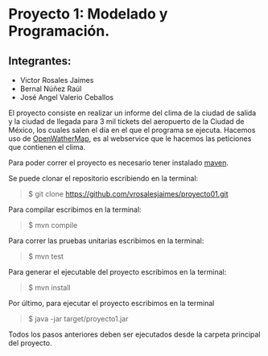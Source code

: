 # Proyecto 1: Modelado y Programación.

## Integrantes:

- Victor Rosales Jaimes
- Bernal Núñez Raúl
- José Angel Valerio Ceballos

El proyecto consiste en realizar un informe del clima de la ciudad de salida y la ciudad de llegada para 3 mil tickets del aeropuerto de la Ciudad de México, los cuales salen el día en el que el programa se ejecuta. Hacemos uso de [OpenWatherMap](https://openweathermap.org/), es al webservice que le hacemos las peticiones que contienen el clima.

Para poder correr el proyecto es necesario tener instalado [maven](https://maven.apache.org/).

Se puede clonar el repositorio escribiendo en la terminal:
>$ git clone https://github.com/vrosalesjaimes/proyecto01.git

Para compilar escribimos en la terminal:
>$ mvn compile

Para correr las pruebas unitarias escribimos en la terminal:
>$ mvn test

Para generar el ejecutable del proyecto escribimos en la terminal:
>$ mvn install

Por último, para ejecutar el proyecto escribimos en la terminal
>$ java -jar target/proyecto1.jar

Todos los pasos anteriores deben ser ejecutados desde la carpeta principal del proyecto.
